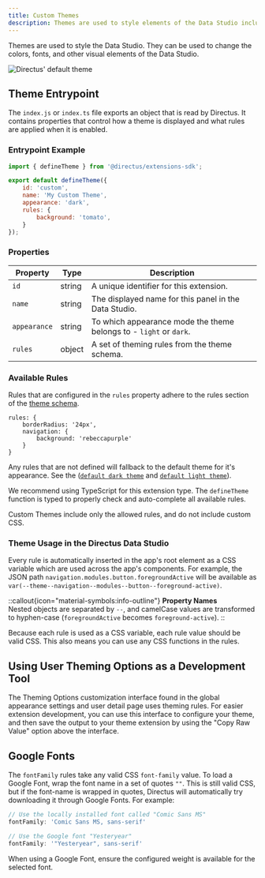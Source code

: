 ```yaml
---
title: Custom Themes
description: Themes are used to style elements of the Data Studio including colors and fonts. 
---
```


Themes are used to style the Data Studio. They can be used to change the colors, fonts, and other visual elements of the Data Studio.

![Directus' default theme](/img/91797ca8-68fa-4231-b143-8d5e134e9981.webp)

## Theme Entrypoint

The `index.js` or `index.ts` file exports an object that is read by Directus. It contains properties that control how a theme is displayed and what rules are applied when it is enabled.

### Entrypoint Example

```js
import { defineTheme } from '@directus/extensions-sdk';

export default defineTheme({
	id: 'custom',
	name: 'My Custom Theme',
	appearance: 'dark',
	rules: {
		background: 'tomato',
	}
});
```

### Properties

| Property    | Type   | Description                                                                                                        |
|-------------|--------|--------------------------------------------------------------------------------------------------------------------|
| `id`        | string | A unique identifier for this extension.          |
| `name`      | string | The displayed name for this panel in the Data Studio.                               |
| `appearance`| string | To which appearance mode the theme belongs to - `light` or `dark`.                                                  |
| `rules`     | object | A set of theming rules from the theme schema.                                                                      |
### Available Rules

Rules that are configured in the `rules` property adhere to the rules section of the [theme schema](https://github.com/directus/directus/blob/main/packages/themes/src/schemas/theme.ts).

```js{3-5}
rules: {
	borderRadius: '24px',
	navigation: {
		background: 'rebeccapurple'
	}
}
```

Any rules that are not defined will fallback to the default theme for it's appearance. See the
([`default dark theme`](https://github.com/directus/directus/blob/main/packages/themes/src/themes/dark/default.ts) and
[`default light theme`](https://github.com/directus/directus/blob/main/packages/themes/src/themes/dark/default.ts)).

We recommend using TypeScript for this extension type. The `defineTheme` function is typed to properly check and auto-complete all available rules.

Custom Themes include only the allowed rules, and do not include custom CSS.

### Theme Usage in the Directus Data Studio

Every rule is automatically inserted in the app's root element as a CSS variable which are used across the app's
components. For example, the JSON path `navigation.modules.button.foregroundActive` will be available as
`var(--theme--navigation--modules--button--foreground-active)`.

::callout{icon="material-symbols:info-outline"}
**Property Names**  
Nested objects are separated by `--`, and camelCase values are transformed to hyphen-case (`foregroundActive` becomes `foreground-active`).
::

Because each rule is used as a CSS variable, each rule value should be valid CSS. This also means you can use any CSS
functions in the rules. 

## Using User Theming Options as a Development Tool

The Theming Options customization interface found in the global appearance settings and user detail page uses theming
rules. For easier extension development, you can use this interface to configure your theme, and then save the output to your theme extension by using the "Copy Raw Value" option above the interface.

## Google Fonts

The `fontFamily` rules take any valid CSS `font-family` value. To load a Google Font, wrap the font name in a set of
quotes `""`. This is still valid CSS, but if the font-name is wrapped in quotes, Directus will automatically try
downloading it through Google Fonts. For example:

```js
// Use the locally installed font called "Comic Sans MS"
fontFamily: 'Comic Sans MS, sans-serif'

// Use the Google font "Yesteryear"
fontFamily: '"Yesteryear", sans-serif'
```

When using a Google Font, ensure the configured weight is available for the selected font.
